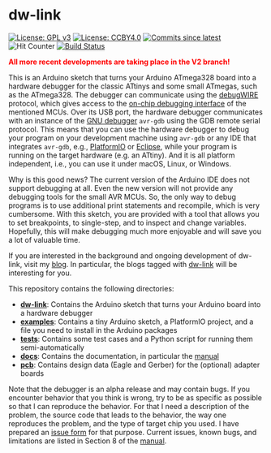 # dw-link 

[![License: GPL v3](https://img.shields.io/badge/License-GPLv3-blue.svg)](https://www.gnu.org/licenses/gpl-3.0)
[![License: CCBY4.0](https://img.shields.io/badge/License-CCBY4.0-blue.svg)](https://creativecommons.org/licenses/by/4.0/)
[![Commits since latest](https://img.shields.io/github/commits-since/felias-fogg/dw-link/latest?include_prereleases)](https://github.com/felias-fogg/dw-link/commits/master)
![Hit Counter](https://visitor-badge.laobi.icu/badge?page_id=felias-fogg_dw-link)
[![Build Status](https://github.com/felias-fogg/dw-link/workflows/Build/badge.svg)](https://github.com/felias-fogg/dw-link/actions)

<font color="red">**All more recent developments are taking place in the V2 branch!**</font>

This is an Arduino sketch that turns your Arduino ATmega328  board into a hardware debugger for the classic ATtinys and some small ATmegas, such as the ATmega328. The debugger can communicate using the [debugWIRE](https://en.wikipedia.org/wiki/DebugWIRE) protocol, which gives access to the [on-chip debugging interface](https://en.wikipedia.org/wiki/In-circuit_emulation#On-chip_debugging) of the mentioned MCUs. Over its USB port, the hardware debugger communicates with an instance of the [GNU debugger](https://en.wikipedia.org/wiki/GNU_Debugger) `avr-gdb` using the GDB remote serial protocol. This means that you can use the hardware debugger to debug your program on your development machine using `avr-gdb` or any IDE that integrates `avr-gdb`, e.g., [PlatformIO](https://platformio.org/) or [Eclipse](https://www.eclipse.org/),  while your program is running on the target hardware (e.g. an ATtiny).  And it is all platform independent, i.e., you can use it under macOS, Linux, or Windows.

Why is this good news? The current version of the Arduino IDE does not support debugging at all. Even the new version will not provide any debugging tools for the small AVR MCUs. So, the only way to debug programs is to use additional print statements and recompile, which is very cumbersome. With this sketch, you are provided with a tool that allows you to set breakpoints, to single-step, and to inspect and change variables. Hopefully, this will make debugging much more enjoyable and will save you a lot of valuable time.

If you are interested in the background and ongoing development of dw-link, visit my [blog](https://hinterm-ziel.de/). In particular, the blogs tagged with [dw-link](https://hinterm-ziel.de/index.php/tag/dw-link/) will be interesting for you.

This repository contains the following directories:

* [**dw-link**](dw-link/): Contains the Arduino sketch that turns your Arduino board into a hardware debugger
* [**examples**](examples/): Contains a tiny Arduino sketch, a PlatformIO project, and a file you need to install in the Arduino packages
* [**tests**](tests/): Contains some test cases and a Python script for running them semi-automatically
* [**docs**](docs/): Contains the documentation, in particular the [manual](docs/manual.md)
* [**pcb**](pcb/): Contains design data (Eagle and Gerber) for the (optional) adapter boards 

Note that the debugger is an alpha release and may contain bugs. If you encounter behavior that you think is wrong, try to be as specific as possible so that I can reproduce the behavior. For that I need a description of the problem, the source code that leads to the behavior, the way one reproduces the problem, and the type of target chip you used. I have prepared an [issue form](docs/issue_form.md) for that purpose. Current issues, known bugs, and limitations are listed in Section 8 of the [manual](docs/manual.md).

